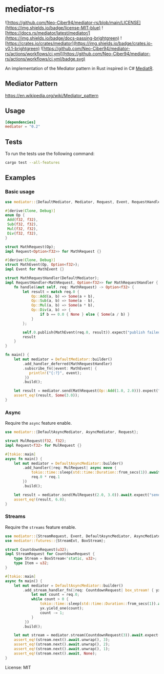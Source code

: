 # mediator-rs

![https://github.com/Neo-Ciber94/mediator-rs/blob/main/LICENSE](https://img.shields.io/badge/license-MIT-blue)
![https://docs.rs/mediator/latest/mediator/](https://img.shields.io/badge/docs-passing-brightgreen)
![https://crates.io/crates/mediator](https://img.shields.io/badge/crates.io-v0.1-brightgreen)
![https://github.com/Neo-Ciber94/mediator-rs/actions/workflows/ci.yml](https://github.com/Neo-Ciber94/mediator-rs/actions/workflows/ci.yml/badge.svg)

An implementation of the Mediator pattern in Rust
inspired in C# [MediatR](https://github.com/jbogard/MediatR).

## Mediator Pattern
https://en.wikipedia.org/wiki/Mediator_pattern

## Usage
```toml
[dependencies]
mediator = "0.2"
```

## Tests
To run the tests use the following command:
```bash
cargo test --all-features
```

## Examples

### Basic usage
```rust
use mediator::{DefaultMediator, Mediator, Request, Event, RequestHandler, EventHandler};

#[derive(Clone, Debug)]
enum Op {
 Add(f32, f32),
 Sub(f32, f32),
 Mul(f32, f32),
 Div(f32, f32),
}

struct MathRequest(Op);
impl Request<Option<f32>> for MathRequest {}

#[derive(Clone, Debug)]
struct MathEvent(Op, Option<f32>);
impl Event for MathEvent {}

struct MathRequestHandler(DefaultMediator);
impl RequestHandler<MathRequest, Option<f32>> for MathRequestHandler {
    fn handle(&mut self, req: MathRequest) -> Option<f32> {
        let result = match req.0 {
            Op::Add(a, b) => Some(a + b),
            Op::Sub(a, b) => Some(a - b),
            Op::Mul(a, b) => Some(a * b),
            Op::Div(a, b) => {
                if b == 0.0 { None } else { Some(a / b) }
            }
        };

        self.0.publish(MathEvent(req.0, result)).expect("publish failed");
        result
    }
}

fn main() {
    let mut mediator = DefaultMediator::builder()
        .add_handler_deferred(MathRequestHandler)
        .subscribe_fn(|event: MathEvent| {
           println!("{:?}", event);
         })
        .build();

    let result = mediator.send(MathRequest(Op::Add(1.0, 2.0))).expect("send failed");
    assert_eq!(result, Some(3.0));
}
```

### Async
Require the `async` feature enable.

```rust
use mediator::{DefaultAsyncMediator, AsyncMediator, Request};

struct MulRequest(f32, f32);
impl Request<f32> for MulRequest {}

#[tokio::main]
async fn main() {
    let mut mediator = DefaultAsyncMediator::builder()
        .add_handler(|req: MulRequest| async move {
            tokio::time::sleep(std::time::Duration::from_secs(1)).await;
            req.0 * req.1
        })
        .build();

    let result = mediator.send(MulRequest(2.0, 3.0)).await.expect("send failed");
    assert_eq!(result, 6.0);
}
```

### Streams
Require the `streams` feature enable.

```rust
use mediator::{StreamRequest, Event, DefaultAsyncMediator, AsyncMediator, box_stream};
use mediator::futures::{StreamExt, BoxStream};

struct CountdownRequest(u32);
impl StreamRequest for CountdownRequest {
    type Stream = BoxStream<'static, u32>;
    type Item = u32;
}

#[tokio::main]
async fn main() {
    let mut mediator = DefaultAsyncMediator::builder()
        .add_stream_handler_fn(|req: CountdownRequest| box_stream! { yx move =>
            let mut count = req.0;
            while count > 0 {
                tokio::time::sleep(std::time::Duration::from_secs(1)).await;
                yx.yield_one(count);
                count -= 1;
            }
         })
        .build();

    let mut stream = mediator.stream(CountdownRequest(3)).await.expect("stream failed");
    assert_eq!(stream.next().await.unwrap(), 3);
    assert_eq!(stream.next().await.unwrap(), 2);
    assert_eq!(stream.next().await.unwrap(), 1);
    assert_eq!(stream.next().await, None);
}
```

License: MIT
